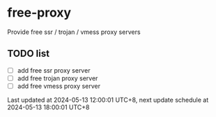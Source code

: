 
# free-proxy
Provide free ssr / trojan / vmess proxy servers


## TODO list
- [ ] add free ssr proxy server
- [ ] add free trojan proxy server
- [ ] add free vmess proxy server

Last updated at 2024-05-13 12:00:01 UTC+8, next update schedule at 2024-05-13 18:00:01 UTC+8

